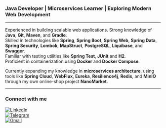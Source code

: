 ### **Java Developer | Microservices Learner | Exploring Modern Web Development**  
---

Experienced in building scalable web applications. Strong knowledge of **Java**, **Git**, **Maven**, and **Gradle**.  
Skilled in technologies like **Spring**, **Spring Boot**, **Spring Web**, **Spring Data**, **Spring Security**, **Lombok**, **MapStruct**, **PostgreSQL**, **Liquibase**, and **Swagger**.  
Familiar with testing utilities like **Spring Test**, **JUnit** and **H2**.  
Proficient in containerization using **Docker** and **Docker Compose**.  

Currently expanding my knowledge in **microservices architecture**, using tools like **Spring Cloud**, **WebFlux**, **Eureka**, **Resilience4j**, **Redis**, and **MinIO** through my own online-shop project **NanoMarket**.  

---

### Connect with me 

[![LinkedIn](https://img.shields.io/badge/LinkedIn-0077B5?style=for-the-badge&logo=linkedin&logoColor=white)](https://www.linkedin.com/in/kirill-rylov)  
[![Telegram](https://img.shields.io/badge/Telegram-2CA5E0?style=for-the-badge&logo=telegram&logoColor=white)](https://t.me/korvalolo)  
[![Gmail](https://img.shields.io/badge/Gmail-D14836?style=for-the-badge&logo=gmail&logoColor=white)](mailto:rylov.k@gmail.com)  

